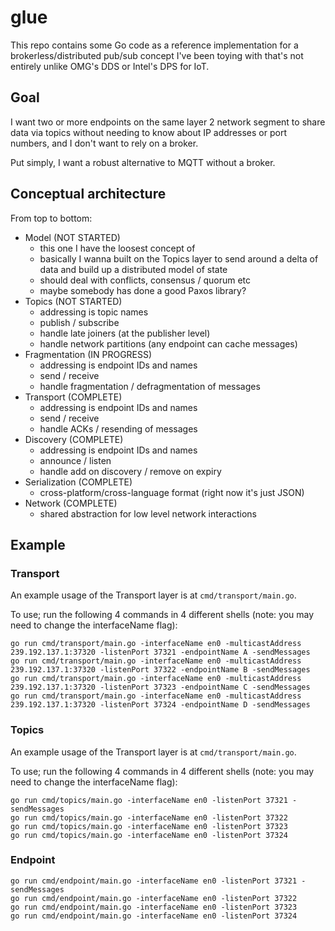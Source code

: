 # glue

This repo contains some Go code as a reference implementation for a brokerless/distributed pub/sub concept I've been toying with that's 
not entirely unlike OMG's DDS or Intel's DPS for IoT.

## Goal

I want two or more endpoints on the same layer 2 network segment to share data via topics without needing to know about IP addresses or 
port numbers, and I don't want to rely on a broker.

Put simply, I want a robust alternative to MQTT without a broker.

## Conceptual architecture

From top to bottom:

- Model (NOT STARTED)
    - this one I have the loosest concept of
    - basically I wanna built on the Topics layer to send around a delta of data and build up a distributed model of state
    - should deal with conflicts, consensus / quorum etc
    - maybe somebody has done a good Paxos library?
- Topics (NOT STARTED)
    - addressing is topic names
    - publish / subscribe
    - handle late joiners (at the publisher level)
    - handle network partitions (any endpoint can cache messages)
- Fragmentation (IN PROGRESS)
    - addressing is endpoint IDs and names
    - send / receive
    - handle fragmentation / defragmentation of messages
- Transport (COMPLETE)
    - addressing is endpoint IDs and names
    - send / receive
    - handle ACKs / resending of messages
- Discovery (COMPLETE)
    - addressing is endpoint IDs and names
    - announce / listen
    - handle add on discovery / remove on expiry
- Serialization (COMPLETE)
    - cross-platform/cross-language format (right now it's just JSON)
- Network (COMPLETE)
    - shared abstraction for low level network interactions

## Example

### Transport

An example usage of the Transport layer is at `cmd/transport/main.go`.

To use; run the following 4 commands in 4 different shells (note: you may need to change the interfaceName flag):

```
go run cmd/transport/main.go -interfaceName en0 -multicastAddress 239.192.137.1:37320 -listenPort 37321 -endpointName A -sendMessages
go run cmd/transport/main.go -interfaceName en0 -multicastAddress 239.192.137.1:37320 -listenPort 37322 -endpointName B -sendMessages
go run cmd/transport/main.go -interfaceName en0 -multicastAddress 239.192.137.1:37320 -listenPort 37323 -endpointName C -sendMessages
go run cmd/transport/main.go -interfaceName en0 -multicastAddress 239.192.137.1:37320 -listenPort 37324 -endpointName D -sendMessages
```

### Topics

An example usage of the Transport layer is at `cmd/transport/main.go`.

To use; run the following 4 commands in 4 different shells (note: you may need to change the interfaceName flag):

```
go run cmd/topics/main.go -interfaceName en0 -listenPort 37321 -sendMessages
go run cmd/topics/main.go -interfaceName en0 -listenPort 37322
go run cmd/topics/main.go -interfaceName en0 -listenPort 37323
go run cmd/topics/main.go -interfaceName en0 -listenPort 37324
```

### Endpoint

```
go run cmd/endpoint/main.go -interfaceName en0 -listenPort 37321 -sendMessages
go run cmd/endpoint/main.go -interfaceName en0 -listenPort 37322
go run cmd/endpoint/main.go -interfaceName en0 -listenPort 37323
go run cmd/endpoint/main.go -interfaceName en0 -listenPort 37324
```
